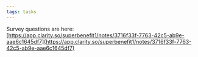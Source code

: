 ```yaml
---
tags: tasks
---
```

Survey questions are here: [https://app.clarity.so/superbenefit1/notes/3716f33f-7763-42c5-ab9e-aae6c1645df7](https://app.clarity.so/superbenefit1/notes/3716f33f-7763-42c5-ab9e-aae6c1645df7) 